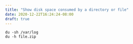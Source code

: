 ```yaml
---
title: "Show disk space consumed by a directory or file"
date: 2020-12-22T16:24:24-08:00
draft: true
---
```


```
du -sh /var/log
du -h file.zip
```
